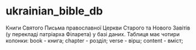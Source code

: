 # ukrainian_bible_db
Книги Святого Письма православної Церкви Старого та Нового Завітів (у перекладі патріарха Філарета) у базі даних.
Таблиця має чотири колонки:
book - книга;
chapter - розділ;
verse - вірш;
content - вміст;
